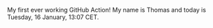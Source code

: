 My first ever working GitHub Action!
My name is Thomas and today is Tuesday, 16 January, 13:07 CET. 
